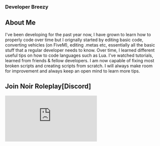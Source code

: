 ### Developer Breezy


## About Me
I've been developing for the past year now, I have grown to learn how to properly code over time but I orignally started by editing basic code, converting vehicles (on FiveM), editing .metas etc, essentially all the basic stuff that a regular developer needs to know. Over time, I learned different useful tips on how to code languages such as Lua. I've watched tutorials, learned from friends & fellow developers. I am now capable of fixing most broken scripts and creating scripts from scratch. I will always make room for improvement and always keep an open mind to learn more tips. 

## Join Noir Roleplay[Discord]
[![Noir Roleplay Discord](https://discord.com/api/guilds/720058651456438314/widget.json)](https://discord.com/invite/nrp)

